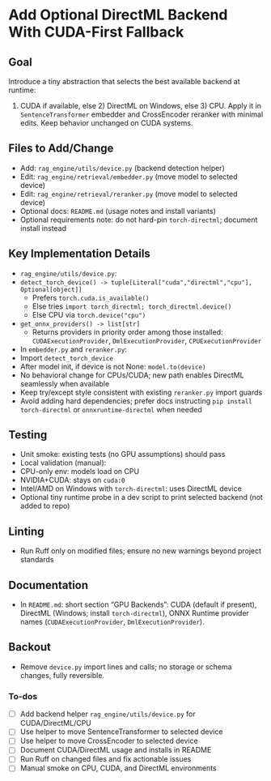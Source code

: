 <!-- cc8b035d-4639-41b3-ad31-a1aadf2ffa82 950a679e-bc10-4ce2-ae84-531c4b95816d -->
# Add Optional DirectML Backend With CUDA-First Fallback

## Goal

Introduce a tiny abstraction that selects the best available backend at runtime:
1) CUDA if available, else 2) DirectML on Windows, else 3) CPU. Apply it in `SentenceTransformer` embedder and CrossEncoder reranker with minimal edits. Keep behavior unchanged on CUDA systems.

## Files to Add/Change

- Add: `rag_engine/utils/device.py` (backend detection helper)
- Edit: `rag_engine/retrieval/embedder.py` (move model to selected device)
- Edit: `rag_engine/retrieval/reranker.py` (move model to selected device)
- Optional docs: `README.md` (usage notes and install variants)
- Optional requirements note: do not hard-pin `torch-directml`; document install instead

## Key Implementation Details

- `rag_engine/utils/device.py`:
- `detect_torch_device() -> tuple[Literal["cuda","directml","cpu"], Optional[object]]`
  - Prefers `torch.cuda.is_available()`
  - Else tries `import torch_directml; torch_directml.device()`
  - Else CPU via `torch.device("cpu")`
- `get_onnx_providers() -> list[str]`
  - Returns providers in priority order among those installed: `CUDAExecutionProvider`, `DmlExecutionProvider`, `CPUExecutionProvider`
- In `embedder.py` and `reranker.py`:
- Import `detect_torch_device`
- After model init, if device is not None: `model.to(device)`
- No behavioral change for CPUs/CUDA; new path enables DirectML seamlessly when available
- Keep try/except style consistent with existing `reranker.py` import guards
- Avoid adding hard dependencies; prefer docs instructing `pip install torch-directml` or `onnxruntime-directml` when needed

## Testing

- Unit smoke: existing tests (no GPU assumptions) should pass
- Local validation (manual):
- CPU-only env: models load on CPU
- NVIDIA+CUDA: stays on `cuda:0`
- Intel/AMD on Windows with `torch-directml`: uses DirectML device
- Optional tiny runtime probe in a dev script to print selected backend (not added to repo)

## Linting

- Run Ruff only on modified files; ensure no new warnings beyond project standards

## Documentation

- In `README.md`: short section “GPU Backends”: CUDA (default if present), DirectML (Windows; install `torch-directml`), ONNX Runtime provider names (`CUDAExecutionProvider`, `DmlExecutionProvider`).

## Backout

- Remove `device.py` import lines and calls; no storage or schema changes, fully reversible.

### To-dos

- [ ] Add backend helper `rag_engine/utils/device.py` for CUDA/DirectML/CPU
- [ ] Use helper to move SentenceTransformer to selected device
- [ ] Use helper to move CrossEncoder to selected device
- [ ] Document CUDA/DirectML usage and installs in README
- [ ] Run Ruff on changed files and fix actionable issues
- [ ] Manual smoke on CPU, CUDA, and DirectML environments